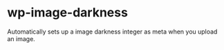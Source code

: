 # wp-image-darkness
Automatically sets up a image darkness integer as meta when you upload an image.
